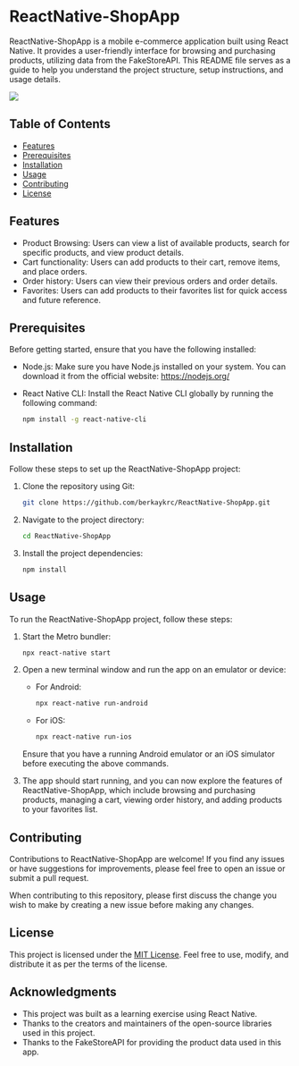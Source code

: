 # ReactNative-ShopApp

ReactNative-ShopApp is a mobile e-commerce application built using React Native. It provides a user-friendly interface for browsing and purchasing products, utilizing data from the FakeStoreAPI. This README file serves as a guide to help you understand the project structure, setup instructions, and usage details.

<img src='https://i.imgur.com/nuc6hhl.gif'/>

## Table of Contents

- [Features](#features)
- [Prerequisites](#prerequisites)
- [Installation](#installation)
- [Usage](#usage)
- [Contributing](#contributing)
- [License](#license)

## Features

- Product Browsing: Users can view a list of available products, search for specific products, and view product details.
- Cart functionality: Users can add products to their cart, remove items, and place orders.
- Order history: Users can view their previous orders and order details.
- Favorites: Users can add products to their favorites list for quick access and future reference.

## Prerequisites

Before getting started, ensure that you have the following installed:

- Node.js: Make sure you have Node.js installed on your system. You can download it from the official website: https://nodejs.org/
- React Native CLI: Install the React Native CLI globally by running the following command:

  ```bash
  npm install -g react-native-cli

## Installation

Follow these steps to set up the ReactNative-ShopApp project:

1. Clone the repository using Git:

   ```bash
   git clone https://github.com/berkaykrc/ReactNative-ShopApp.git
   ```

2. Navigate to the project directory:

   ```bash
   cd ReactNative-ShopApp
   ```

3. Install the project dependencies:

   ```bash
   npm install
   ```

## Usage

To run the ReactNative-ShopApp project, follow these steps:

1. Start the Metro bundler:

   ```bash
   npx react-native start
   ```

2. Open a new terminal window and run the app on an emulator or device:

   - For Android:

     ```bash
     npx react-native run-android
     ```

   - For iOS:

     ```bash
     npx react-native run-ios
     ```

   Ensure that you have a running Android emulator or an iOS simulator before executing the above commands.

3. The app should start running, and you can now explore the features of ReactNative-ShopApp, which include browsing and purchasing products, managing a cart, viewing order history, and adding products to your favorites list.

## Contributing

Contributions to ReactNative-ShopApp are welcome! If you find any issues or have suggestions for improvements, please feel free to open an issue or submit a pull request.

When contributing to this repository, please first discuss the change you wish to make by creating a new issue before making any changes.

## License

This project is licensed under the [MIT License](LICENSE). Feel free to use, modify, and distribute it as per the terms of the license.

## Acknowledgments

- This project was built as a learning exercise using React Native.
- Thanks to the creators and maintainers of the open-source libraries used in this project.
- Thanks to the FakeStoreAPI for providing the product data used in this app.
```
